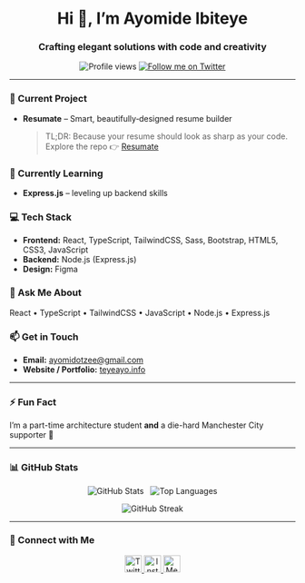 <h1 align="center">Hi 👋, I’m Ayomide Ibiteye</h1>
<h3 align="center">Crafting elegant solutions with code and creativity</h3>

<p align="center">
  <img src="https://komarev.com/ghpvc/?username=ay7ot&label=Profile%20views&color=0e75b6&style=flat" alt="Profile views" />
  <a href="https://twitter.com/TeyeAyo" target="_blank">
    <img src="https://img.shields.io/twitter/follow/TeyeAyo?logo=twitter&style=for-the-badge" alt="Follow me on Twitter" />
  </a>
</p>

---

### 🔭 Current Project
- **Resumate** – Smart, beautifully‑designed resume builder  
  > TL;DR: Because your resume should look as sharp as your code.  
  Explore the repo 👉 [Resumate](https://github.com/Ay7ot/resumate)

### 🌱 Currently Learning
- **Express.js** – leveling up backend skills

### 💻 Tech Stack
- **Frontend:** React, TypeScript, TailwindCSS, Sass, Bootstrap, HTML5, CSS3, JavaScript  
- **Backend:** Node.js (Express.js)  
- **Design:** Figma

### 💬 Ask Me About
React • TypeScript • TailwindCSS • JavaScript • Node.js • Express.js

### 📫 Get in Touch
- **Email:** ayomidotzee@gmail.com  
- **Website / Portfolio:** [teyeayo.info](https://teyeayo.info)

---

### ⚡ Fun Fact  
I’m a part-time architecture student **and** a die-hard Manchester City supporter 💙

---

### 📊 GitHub Stats  
<p align="center">
  <img src="https://github-readme-stats.vercel.app/api?username=ay7ot&show_icons=true&locale=en&layout=compact" alt="GitHub Stats" />
  &nbsp;
  <img src="https://github-readme-stats.vercel.app/api/top-langs/?username=ay7ot&layout=compact&langs_count=8" alt="Top Languages" />
</p>
<p align="center">
  <img src="https://github-readme-streak-stats.herokuapp.com/?user=ay7ot" alt="GitHub Streak" />
</p>

---

### 🤝 Connect with Me
<p align="center">
  <a href="https://twitter.com/ay7ot" target="_blank">
    <img src="https://raw.githubusercontent.com/rahuldkjain/github-profile-readme-generator/master/src/images/icons/Social/twitter.svg" alt="Twitter" width="30" height="30" />
  </a>
  <a href="https://instagram.com/ayomidotzee" target="_blank">
    <img src="https://raw.githubusercontent.com/rahuldkjain/github-profile-readme-generator/master/src/images/icons/Social/instagram.svg" alt="Instagram" width="30" height="30" />
  </a>
  <a href="https://medium.com/@aydot" target="_blank">
    <img src="https://raw.githubusercontent.com/rahuldkjain/github-profile-readme-generator/master/src/images/icons/Social/medium.svg" alt="Medium" width="30" height="30" />
  </a>
</p>
